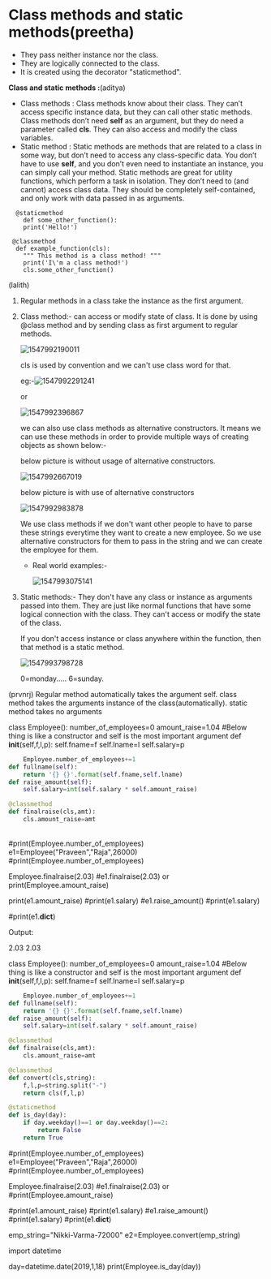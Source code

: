# Class methods and static methods(preetha)

- They pass neither instance nor the class.
- They are logically connected to the class.
- It is created using the decorator "staticmethod".

**Class and static methods :**(aditya)

* Class methods : Class methods know about their class. They can’t access specific instance data, but they can call other static methods. Class methods don’t need **self** as an argument, but they do need a parameter called **cls**.  They can also access and modify the class variables.
* Static method : Static methods are methods that are related to a class in some way, but don’t need to access any class-specific data. You don’t have to use **self**, and you don’t even need to instantiate an instance, you can simply call your method. Static methods are great for utility functions, which perform a task in isolation. They don’t need to (and cannot) access class data. They should be completely self-contained, and only work with data passed in as arguments. 

```python3
  @staticmethod
    def some_other_function():
    print('Hello!')
 
 @classmethod
  def example_function(cls):
    """ This method is a class method! """
    print('I\'m a class method!')
    cls.some_other_function()
```
(lalith)
1. Regular methods in a class take the instance as the first argument.

2. Class method:- can access or modify state of class. It is done by using @class method and by sending class as first argument to regular methods.

   ![1547992190011](https://github.com/adityakuppa26/Python-Notes/blob/lalith_notes/images/1547992190011.png) 

   cls is used by convention and we can't use class word for that.

   eg:-![1547992291241](https://github.com/adityakuppa26/Python-Notes/blob/lalith_notes/images/1547992291241.png) 

   or

   ![1547992396867](https://github.com/adityakuppa26/Python-Notes/blob/lalith_notes/images/1547992396867.png) 

   we can also use class methods as alternative constructors. It means we can use these methods in order to provide multiple ways of creating objects as shown below:-

   below picture is without usage of alternative constructors.

   ![1547992667019](https://github.com/adityakuppa26/Python-Notes/blob/lalith_notes/images/1547992667019.png) 

   below picture is with use of alternative constructors 

   ![1547992983878](https://github.com/adityakuppa26/Python-Notes/blob/lalith_notes/images/1547992983878.png)  

   We use class methods if we don't want other people to have to parse these strings everytime they want to create a new employee. So we use alternative constructors for them to pass in the string and we can create the employee for them.

   - Real world examples:-

     ![1547993075141](https://github.com/adityakuppa26/Python-Notes/blob/lalith_notes/images/1547993075141.png) 

3. Static methods:- They don't have any class or instance as arguments passed into them. They are just like normal functions that have some logical connection with the class. They can't access or modify the state of the class.

   If you don't access instance or class anywhere within the function, then that method is a static method.

   ![1547993798728](https://github.com/adityakuppa26/Python-Notes/blob/lalith_notes/images/1547993798728.png) 

   0=monday..... 6=sunday.

(prvnrj)
Regular method automatically takes the argument self.
class method takes the arguments instance of the class(automatically).
static method takes no arguments




class Employee():
    number_of_employees=0
    amount_raise=1.04
    #Below thing is like a constructor and self is the most important argument 
    def __init__(self,f,l,p):
        self.fname=f
        self.lname=l
        self.salary=p

```python
    Employee.number_of_employees+=1
def fullname(self):
    return '{} {}'.format(self.fname,self.lname)
def raise_amount(self):
    self.salary=int(self.salary * self.amount_raise)

@classmethod
def finalraise(cls,amt):
    cls.amount_raise=amt
```


​        
#print(Employee.number_of_employees)
e1=Employee("Praveen","Raja",26000)
#print(Employee.number_of_employees)

Employee.finalraise(2.03)
#e1.finalraise(2.03) or
print(Employee.amount_raise)

print(e1.amount_raise)
#print(e1.salary)
#e1.raise_amount()
#print(e1.salary)


#print(e1.__dict__)

Output:

2.03
2.03




class Employee():
    number_of_employees=0
    amount_raise=1.04
    #Below thing is like a constructor and self is the most important argument 
    def __init__(self,f,l,p):
        self.fname=f
        self.lname=l
        self.salary=p

```python
    Employee.number_of_employees+=1
def fullname(self):
    return '{} {}'.format(self.fname,self.lname)
def raise_amount(self):
    self.salary=int(self.salary * self.amount_raise)

@classmethod
def finalraise(cls,amt):
    cls.amount_raise=amt

@classmethod
def convert(cls,string):
    f,l,p=string.split("-")
    return cls(f,l,p)

@staticmethod
def is_day(day):
    if day.weekday()==1 or day.weekday()==2:
        return False
    return True
```

#print(Employee.number_of_employees)
e1=Employee("Praveen","Raja",26000)
#print(Employee.number_of_employees)

Employee.finalraise(2.03)
#e1.finalraise(2.03) or
#print(Employee.amount_raise)

#print(e1.amount_raise)
#print(e1.salary)
#e1.raise_amount()
#print(e1.salary)
#print(e1.__dict__)

emp_string="Nikki-Varma-72000"
e2=Employee.convert(emp_string)

import datetime

day=datetime.date(2019,1,18)
print(Employee.is_day(day))

